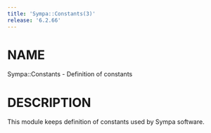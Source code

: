 ```yaml
---
title: 'Sympa::Constants(3)'
release: '6.2.66'
---
```


# NAME

Sympa::Constants - Definition of constants

# DESCRIPTION

This module keeps definition of constants used by Sympa software.

